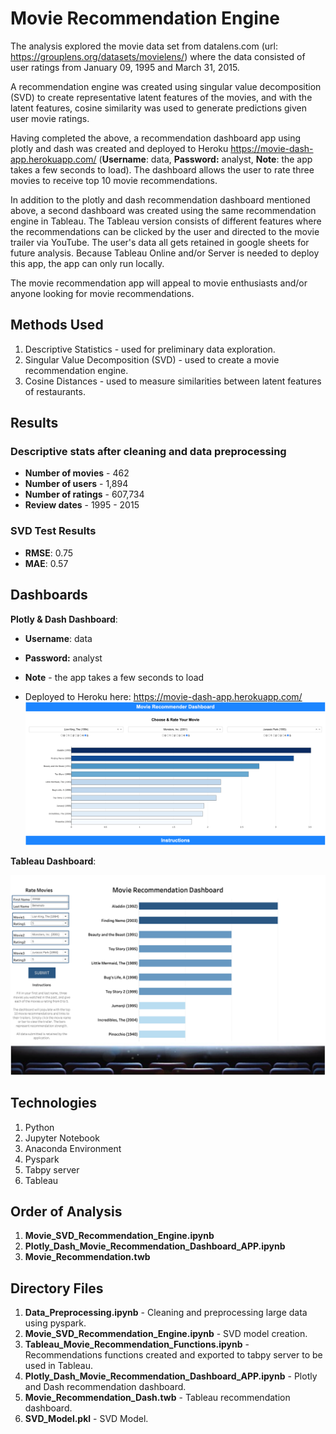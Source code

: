 # Movie Recommendation Engine

The analysis explored the movie data set from datalens.com (url: https://grouplens.org/datasets/movielens/) where the data consisted of user ratings from January 09, 1995 and March 31, 2015.

A recommendation engine was created using singular value decomposition (SVD) to create representative latent features of the movies, and with the latent features, cosine similarity was used to generate predictions given user movie ratings.

Having completed the above, a recommendation dashboard app using plotly and dash was created and deployed to Heroku https://movie-dash-app.herokuapp.com/ (**Username**: data, **Password:** analyst, **Note**: the app takes a few seconds to load). The dashboard allows the user to rate three movies to receive top 10 movie recommendations.

In addition to the plotly and dash recommendation dashboard mentioned above, a second dashboard was created using the same recommendation engine in Tableau. The Tableau version consists of different features where the recommendations can be clicked by the user and directed to the movie trailer via YouTube. The user's data all gets retained in google sheets for future analysis. Because Tableau Online and/or Server is needed to deploy this app, the app can only run locally.

The movie recommendation app will appeal to movie enthusiasts and/or anyone looking for movie recommendations.

## Methods Used

1) Descriptive Statistics - used for preliminary data exploration.
2) Singular Value Decomposition (SVD) - used to create a movie recommendation engine.
3) Cosine Distances - used to measure similarities between latent features of restaurants.

## Results

### Descriptive stats after cleaning and data preprocessing

* **Number of movies** - 462
* **Number of users** - 1,894
* **Number of ratings** - 607,734
* **Review dates** - 1995 - 2015 

### SVD Test Results

* **RMSE**: 0.75
* **MAE**: 0.57

## Dashboards

**Plotly & Dash Dashboard**:

* **Username**: data
* **Password:** analyst
* **Note** -  the app takes a few seconds to load

* Deployed to Heroku here: https://movie-dash-app.herokuapp.com/
![](ReadMe_Images/Dash2.png)

**Tableau Dashboard**:

![](ReadMe_Images/Dash1.png)

## Technologies 

1) Python 
2) Jupyter Notebook
3) Anaconda Environment
4) Pyspark
5) Tabpy server 
6) Tableau

## Order of Analysis

1) **Movie_SVD_Recommendation_Engine.ipynb**
2) **Plotly_Dash_Movie_Recommendation_Dashboard_APP.ipynb**
3) **Movie_Recommendation.twb**

## Directory Files

1) **Data_Preprocessing.ipynb** - Cleaning and preprocessing large data using pyspark.
2) **Movie_SVD_Recommendation_Engine.ipynb** - SVD model creation.
3) **Tableau_Movie_Recommendation_Functions.ipynb** - Recommendations functions created and exported to tabpy server to be used in Tableau.
4) **Plotly_Dash_Movie_Recommendation_Dashboard_APP.ipynb** - Plotly and Dash recommendation dashboard.
5) **Movie_Recommendation_Dash.twb** - Tableau recommendation dashboard.
6) **SVD_Model.pkl** - SVD Model.

